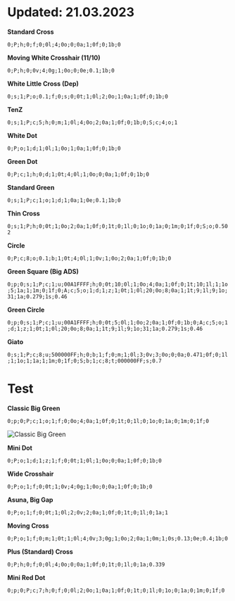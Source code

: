# Updated: 21.03.2023

**Standard Cross**

```0;P;h;0;f;0;0l;4;0o;0;0a;1;0f;0;1b;0```

**Moving White Crosshair (11/10)**

```0;P;h;0;0v;4;0g;1;0o;0;0e;0.1;1b;0```

**White Little Cross (Dep)**

```0;s;1;P;o;0.1;f;0;s;0;0t;1;0l;2;0o;1;0a;1;0f;0;1b;0```

**TenZ**

```0;s;1;P;c;5;h;0;m;1;0l;4;0o;2;0a;1;0f;0;1b;0;S;c;4;o;1```

**White Dot**

```0;P;o;1;d;1;0l;1;0o;1;0a;1;0f;0;1b;0```

**Green Dot**

```0;P;c;1;h;0;d;1;0t;4;0l;1;0o;0;0a;1;0f;0;1b;0```

**Standard Green**

```0;s;1;P;c;1;o;1;d;1;0a;1;0e;0.1;1b;0```

**Thin Cross**

```0;s;1;P;h;0;0t;1;0o;2;0a;1;0f;0;1t;0;1l;0;1o;0;1a;0;1m;0;1f;0;S;o;0.502```

**Circle**

```0;P;c;8;o;0.1;b;1;0t;4;0l;1;0v;1;0o;2;0a;1;0f;0;1b;0```

**Green Square (Big ADS)**

```0;p;0;s;1;P;c;1;u;00A1FFFF;h;0;0t;10;0l;1;0o;4;0a;1;0f;0;1t;10;1l;1;1o;5;1a;1;1m;0;1f;0;A;c;5;o;1;d;1;z;1;0t;1;0l;20;0o;8;0a;1;1t;9;1l;9;1o;31;1a;0.279;1s;0.46```

**Green Circle**

```0;p;0;s;1;P;c;1;u;00A1FFFF;h;0;0t;5;0l;1;0o;2;0a;1;0f;0;1b;0;A;c;5;o;1;d;1;z;1;0t;1;0l;20;0o;8;0a;1;1t;9;1l;9;1o;31;1a;0.279;1s;0.46```

**Giato**

```0;s;1;P;c;8;u;500000FF;h;0;b;1;f;0;m;1;0l;3;0v;3;0o;0;0a;0.471;0f;0;1l;1;1o;1;1a;1;1m;0;1f;0;S;b;1;c;8;t;000000FF;s;0.7```

# Test
**Classic Big Green**

```0;p;0;P;c;1;o;1;f;0;0o;4;0a;1;0f;0;1t;0;1l;0;1o;0;1a;0;1m;0;1f;0```

![Classic Big Green](https://user-images.githubusercontent.com/63851714/226614219-c9ab4269-2e0a-4d04-b4d1-89705bcfb480.jpg)

**Mini Dot**

```0;P;o;1;d;1;z;1;f;0;0t;1;0l;1;0o;0;0a;1;0f;0;1b;0```

**Wide Crosshair**

```0;P;o;1;f;0;0t;1;0v;4;0g;1;0o;0;0a;1;0f;0;1b;0```

**Asuna, Big Gap**

```0;P;o;1;f;0;0t;1;0l;2;0v;2;0a;1;0f;0;1t;0;1l;0;1a;1```

**Moving Cross**

```0;P;o;1;f;0;m;1;0t;1;0l;4;0v;3;0g;1;0o;2;0a;1;0m;1;0s;0.13;0e;0.4;1b;0```

**Plus (Standard) Cross**

```0;P;h;0;f;0;0l;4;0o;0;0a;1;0f;0;1t;0;1l;0;1a;0.339```

**Mini Red Dot**

```0;p;0;P;c;7;h;0;f;0;0l;2;0o;1;0a;1;0f;0;1t;0;1l;0;1o;0;1a;0;1m;0;1f;0```
